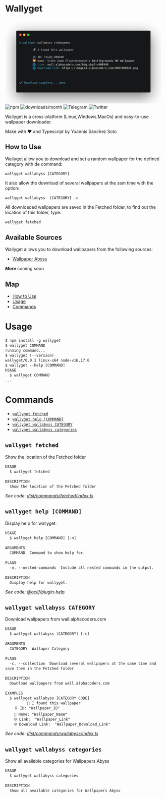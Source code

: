 # Wallyget

![screenshot](img/screen.png)
![npm](https://img.shields.io/npm/v/wallyget)
![downloads/month](https://img.shields.io/npm/dm/wallyget)
![Telegram](https://img.shields.io/badge/t.me/yossthedev-Telegram-BLUE?style=flat&logo=Telegram)
![Twitter](https://img.shields.io/twitter/follow/yossthedev?style=social)

Wallyget is a cross-platform (Linux,Windows,MacOs) and easy-to-use wallpaper downloader.

  Make with ❤️ and Typescript
  by Yoannis Sánchez Soto

## How to Use

Wallyget allow you to download and set a random wallpaper for the defined category with de command:

    wallyget wallabyss [CATEGORY]

It also allow the download of several wallpapers at the sam time with the option:

    wallyget wallabyss  [CATEGORY] -c

All downloaded wallpapers are saved in the Fetched folder, to find out the location of this folder, type:

    wallyget fetched

## Available Sources

Wallyget allows you to download wallpapers from the following sources:

* [Wallpaper Abyss](https://wall.alphacoders.com/)

***More*** coming soon

## Map
<!-- toc -->
* [How to Use](#how-to-use)
* [Usage](#usage)
* [Commands](#commands)
<!-- tocstop -->
# Usage
<!-- usage -->
```sh-session
$ npm install -g wallyget
$ wallyget COMMAND
running command...
$ wallyget (--version)
wallyget/0.0.1 linux-x64 node-v16.17.0
$ wallyget --help [COMMAND]
USAGE
  $ wallyget COMMAND
...
```
<!-- usagestop -->
# Commands
<!-- commands -->
* [`wallyget fetched`](#wallyget-fetched)
* [`wallyget help [COMMAND]`](#wallyget-help-command)
* [`wallyget wallabyss CATEGORY`](#wallyget-wallabyss-category)
* [`wallyget wallabyss categories`](#wallyget-wallabyss-categories)

## `wallyget fetched`

Show the location of the Fetched folder

```
USAGE
  $ wallyget fetched

DESCRIPTION
  Show the location of the Fetched folder
```

_See code: [dist/commands/fetched/index.ts](https://github.com/yossTheDev/hello-world/blob/v0.0.1/dist/commands/fetched/index.ts)_

## `wallyget help [COMMAND]`

Display help for wallyget.

```
USAGE
  $ wallyget help [COMMAND] [-n]

ARGUMENTS
  COMMAND  Command to show help for.

FLAGS
  -n, --nested-commands  Include all nested commands in the output.

DESCRIPTION
  Display help for wallyget.
```

_See code: [@oclif/plugin-help](https://github.com/oclif/plugin-help/blob/v5.1.10/src/commands/help.ts)_

## `wallyget wallabyss CATEGORY`

Download wallpapers from wall.alphacoders.com

```
USAGE
  $ wallyget wallabyss [CATEGORY] [-c]

ARGUMENTS
  CATEGORY  Wallaper Category

FLAGS
  -c, --collection  Download several wallpapers at the same time and save them in the Fetched folder

DESCRIPTION
  Download wallpapers from wall.alphacoders.com

EXAMPLES
  $ wallyget wallabyss [CATEGORY CODE]
          🔎 I found this wallpaper
    🖇 ID: "Wallpaper_ID"
    🌄 Name: "Wallpaper_Name"
    🌐 Link:  "Wallpaper_Link"
    🌐 Download Link:  "Wallpaper_Download_Link"
```

_See code: [dist/commands/wallabyss/index.ts](https://github.com/yossTheDev/hello-world/blob/v0.0.1/dist/commands/wallabyss/index.ts)_

## `wallyget wallabyss categories`

Show all available categories for Wallpapers Abyss

```
USAGE
  $ wallyget wallabyss categories

DESCRIPTION
  Show all available categories for Wallpapers Abyss
```
<!-- commandsstop -->
